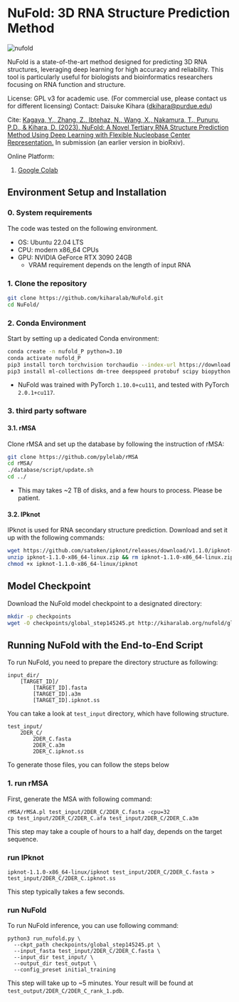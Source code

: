# NuFold: 3D RNA Structure Prediction Method
![nufold](https://media.github.itap.purdue.edu/user/6911/files/5e300498-a159-40e4-9de4-a008ec7466fc)

NuFold is a state-of-the-art method designed for predicting 3D RNA structures, leveraging deep learning for high accuracy and reliability. This tool is particularly useful for biologists and bioinformatics researchers focusing on RNA function and structure.

License: GPL v3 for academic use. (For commercial use, please contact us for different licensing)
Contact: Daisuke Kihara (dkihara@purdue.edu)

Cite: [Kagaya, Y., Zhang, Z., Ibtehaz, N., Wang, X., Nakamura, T., Punuru, P.D., & Kihara, D. (2023). NuFold: A Novel Tertiary RNA Structure Prediction Method Using Deep Learning with Flexible Nucleobase Center Representation.](https://www.biorxiv.org/content/10.1101/2023.09.20.558715v1) In submission (an earlier version in bioRxiv).

Online Platform:
1. [Google Colab](https://colab.research.google.com/github/kiharalab/nufold/blob/master/ColabNuFold.ipynb)

## Environment Setup and Installation

### 0. System requirements
The code was tested on the following environment.
* OS: Ubuntu 22.04 LTS
* CPU: modern x86_64 CPUs
* GPU: NVIDIA GeForce RTX 3090 24GB
    * VRAM requirement depends on the length of input RNA

### 1. Clone the repository

```bash
git clone https://github.com/kiharalab/NuFold.git
cd NuFold/
```

### 2. Conda Environment
Start by setting up a dedicated Conda environment:

```bash
conda create -n nufold_P python=3.10
conda activate nufold_P
pip3 install torch torchvision torchaudio --index-url https://download.pytorch.org/whl/cu117
pip3 install ml-collections dm-tree deepspeed protobuf scipy biopython numpy matplotlib
```
* NuFold was trained with PyTorch `1.10.0+cu111`, and tested with PyTorch `2.0.1+cu117`.


### 3. third party software
#### 3.1. rMSA
Clone rMSA and set up the database by following the instruction of rMSA:
```bash
git clone https://github.com/pylelab/rMSA
cd rMSA/
./database/script/update.sh
cd ../
```
* This may takes ~2 TB of disks, and a few hours to process. Please be patient.

#### 3.2. IPknot
IPknot is used for RNA secondary structure prediction. Download and set it up with the following commands:

```bash
wget https://github.com/satoken/ipknot/releases/download/v1.1.0/ipknot-1.1.0-x86_64-linux.zip
unzip ipknot-1.1.0-x86_64-linux.zip && rm ipknot-1.1.0-x86_64-linux.zip
chmod +x ipknot-1.1.0-x86_64-linux/ipknot
```

## Model Checkpoint
Download the NuFold model checkpoint to a designated directory:

```bash
mkdir -p checkpoints
wget -O checkpoints/global_step145245.pt http://kiharalab.org/nufold/global_step145245.pt
```

## Running NuFold with the End-to-End Script
To run NuFold, you need to prepare the directory structure as following:
```
input_dir/
    [TARGET_ID]/
        [TARGET_ID].fasta
        [TARGET_ID].a3m
        [TARGET_ID].ipknot.ss
```

You can take a look at `test_input` directory, which have following structure.
```
test_input/
    2DER_C/
        2DER_C.fasta
        2DER_C.a3m
        2DER_C.ipknot.ss
```
To generate those files, you can follow the steps below

### 1. run rMSA
First, generate the MSA with following command:
```
rMSA/rMSA.pl test_input/2DER_C/2DER_C.fasta -cpu=32
cp test_input/2DER_C/2DER_C.afa test_input/2DER_C/2DER_C.a3m
```
This step may take a couple of hours to a half day, depends on the target sequence.

### run IPknot
```
ipknot-1.1.0-x86_64-linux/ipknot test_input/2DER_C/2DER_C.fasta > test_input/2DER_C/2DER_C.ipknot.ss
```
This step typically takes a few seconds.

### run NuFold
To run NuFold inference, you can use following command:
```
python3 run_nufold.py \
  --ckpt_path checkpoints/global_step145245.pt \
  --input_fasta test_input/2DER_C/2DER_C.fasta \
  --input_dir test_input/ \
  --output_dir test_output \
  --config_preset initial_training
```
This step will take up to ~5 minutes.
Your result will be found at `test_output/2DER_C/2DER_C_rank_1.pdb`.

